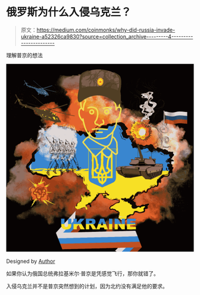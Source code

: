 # 俄罗斯为什么入侵乌克兰？

> 原文：<https://medium.com/coinmonks/why-did-russia-invade-ukraine-a52326ca9830?source=collection_archive---------4----------------------->

理解普京的想法

![](img/77c2604034343b5624ab630a8b580070.png)

Designed by [Author](https://www.quora.com/profile/Sudarsan-Karki-SuperSudar)

如果你认为俄国总统弗拉基米尔·普京是凭感觉飞行，那你就错了。

入侵乌克兰并不是普京突然想到的计划，因为北约没有满足他的要求。